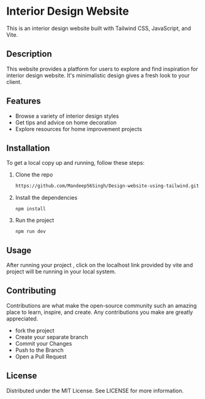 # Interior Design Website

This is an interior design website built with Tailwind CSS, JavaScript, and Vite.

## Description

This website provides a platform for users to explore and find inspiration for interior design website. It's minimalistic design gives a fresh look to your client.

## Features

- Browse a variety of interior design styles
- Get tips and advice on home decoration
- Explore resources for home improvement projects

## Installation

To get a local copy up and running, follow these steps:

1. Clone the repo
   ```bash
   https://github.com/Mandeep56Singh/Design-website-using-tailwind.git
   ```
2. Install the dependencies
   ```
   npm install
   ```
3.  Run the project
    ```
    npm run dev
    ```
## Usage 
After running your project , click on the localhost link provided by vite and project will be running in your local system.

## Contributing 
   Contributions are what make the open-source community such an amazing place to learn, inspire, and create. Any contributions you make are greatly appreciated.

- fork the project
- Create your separate branch
- Commit your Changes
- Push to the Branch 
- Open a Pull Request

## License
   Distributed under the MIT License. See LICENSE for more information.

 
